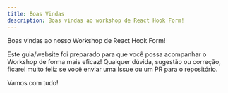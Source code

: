 ```yaml
---
title: Boas Vindas
description: Boas vindas ao workshop de React Hook Form!
---
```


Boas vindas ao nosso Workshop de React Hook Form!

Este guia/website foi preparado para que você possa acompanhar o Workshop de forma mais eficaz!
Qualquer dúvida, sugestão ou correção, ficarei muito feliz se você enviar uma Issue ou um PR para o repositório.

Vamos com tudo!
